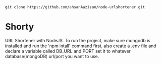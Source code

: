 ```console
git clone https://github.com/ahsanAazizan/node-urlshortener.git
```

# Shorty
URL Shortener with NodeJS. To run the project, make sure mongodb is installed and run the 'npm intall' command first, also create a .env file and declare a variable called DB_URL and PORT set it to whatever database(mongoDB) url/port you want to use.

